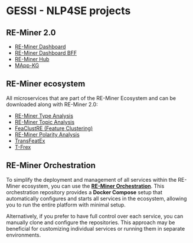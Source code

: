 # GESSI - NLP4SE projects

## RE-Miner 2.0
- [RE-Miner Dashboard](https://github.com/gessi-chatbots/RE-Miner-Dashboard)
- [RE-Miner Dashboard BFF](https://github.com/gessi-chatbots/RE-Miner-Dashboard-BFF)
- [RE-Miner Hub](https://github.com/gessi-chatbots/RE-Miner-Hub)
- [MApp-KG](https://github.com/gessi-chatbots/app_data_repository)

## RE-Miner ecosystem
All microservices that are part of the RE-Miner Ecosystem and can be downloaded along with RE-Miner 2.0:
- [RE-Miner Type Analysis](https://github.com/gessi-chatbots/RE-Miner-type-analysis)
- [RE-Miner Topic Analysis](https://github.com/gessi-chatbots/RE-Miner-topic-analysis)
- [FeaClustRE (Feature Clustering)](https://github.com/gessi-chatbots/FeaClustRE)
- [RE-Miner Polarity Analysis](https://github.com/gessi-chatbots/RE-Miner-polarity-analysis)
- [TransFeatEx](https://github.com/gessi-chatbots/NLP_pipeline)
- [T-Frex](https://github.com/gessi-chatbots/t-frex)
  
## RE-Miner Orchestration
To simplify the deployment and management of all services within the RE-Miner ecosystem, you can use the **[RE-Miner Orchestration](https://github.com/gessi-chatbots/RE-Miner-Orchestration)**. 
This orchestration repository provides a **Docker Compose** setup that automatically configures and starts all services in the ecosystem, allowing you to run the entire platform with minimal setup.

Alternatively, if you prefer to have full control over each service, you can manually clone and configure the repositories. This approach may be beneficial for customizing individual services or running them in separate environments.

